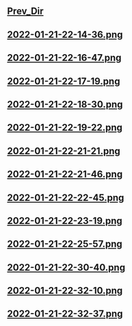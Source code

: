 ## [Prev_Dir](../)
## [2022-01-21-22-14-36.png](2022-01-21-22-14-36.png)
## [2022-01-21-22-16-47.png](2022-01-21-22-16-47.png)
## [2022-01-21-22-17-19.png](2022-01-21-22-17-19.png)
## [2022-01-21-22-18-30.png](2022-01-21-22-18-30.png)
## [2022-01-21-22-19-22.png](2022-01-21-22-19-22.png)
## [2022-01-21-22-21-21.png](2022-01-21-22-21-21.png)
## [2022-01-21-22-21-46.png](2022-01-21-22-21-46.png)
## [2022-01-21-22-22-45.png](2022-01-21-22-22-45.png)
## [2022-01-21-22-23-19.png](2022-01-21-22-23-19.png)
## [2022-01-21-22-25-57.png](2022-01-21-22-25-57.png)
## [2022-01-21-22-30-40.png](2022-01-21-22-30-40.png)
## [2022-01-21-22-32-10.png](2022-01-21-22-32-10.png)
## [2022-01-21-22-32-37.png](2022-01-21-22-32-37.png)
